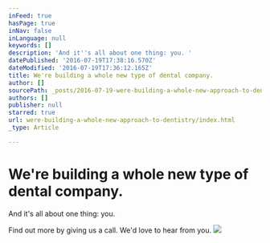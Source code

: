 ```yaml
---
inFeed: true
hasPage: true
inNav: false
inLanguage: null
keywords: []
description: 'And it''s all about one thing: you. '
datePublished: '2016-07-19T17:38:16.570Z'
dateModified: '2016-07-19T17:36:12.165Z'
title: We're building a whole new type of dental company.
author: []
sourcePath: _posts/2016-07-19-were-building-a-whole-new-approach-to-dentistry.md
authors: []
publisher: null
starred: true
url: were-building-a-whole-new-approach-to-dentistry/index.html
_type: Article

---
```

# We're building a whole new type of dental company.

And it's all about one thing: you. 

Find out more by giving us a call. We'd love to hear from you.
![](https://the-grid-user-content.s3-us-west-2.amazonaws.com/9fa8d7bf-8f9b-4f5e-b8cd-1bbc4c0d87f1.jpg)